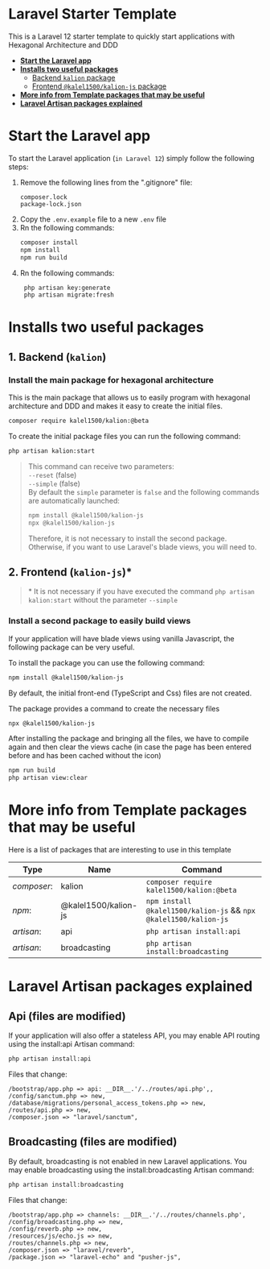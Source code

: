 # Laravel Starter Template

This is a Laravel 12 starter template to quickly start applications with Hexagonal Architecture and DDD

- [**Start the Laravel app**](#start-the-Laravel-app)
- [**Installs two useful packages**](#installs-two-useful-packages)
    - [Backend `kalion` package](#1-backend-kalion)
    - [Frontend `@kalel1500/kalion-js` package](#2-frontend-kalion-js)
- [**More info from Template packages that may be useful**](#more-info-from-template-packages-that-may-be-useful)
- [**Laravel Artisan packages explained**](#laravel-artisan-packages-explained)

# Start the Laravel app

To start the Laravel application (`in Laravel 12`) simply follow the following steps:

1. Remove the following lines from the ".gitignore" file:
   ```gitignore
   composer.lock
   package-lock.json
   ```
2. Copy the `.env.example` file to a new `.env` file
3. Rn the following commands:
   ```bash
   composer install
   npm install
   npm run build
   ```
4. Rn the following commands:
   ```bash
    php artisan key:generate
    php artisan migrate:fresh
   ```

# Installs two useful packages

## 1. Backend (`kalion`)

### Install the main package for hexagonal architecture

This is the main package that allows us to easily program with hexagonal architecture and DDD and makes it easy to create the initial files.

```bash
composer require kalel1500/kalion:@beta
```

To create the initial package files you can run the following command:

```bash
php artisan kalion:start
```

> This command can receive two parameters:\
> `--reset` (false) \
> `--simple` (false) \
> By default the `simple` parameter is `false` and the following commands are automatically launched:
> ```bash
> npm install @kalel1500/kalion-js
> npx @kalel1500/kalion-js
> ```
> Therefore, it is not necessary to install the second package. \
> Otherwise, if you want to use Laravel's blade views, you will need to.

## 2. Frontend (`kalion-js`)*

> \* It is not necessary if you have executed the command `php artisan kalion:start` without the parameter `--simple`

### Install a second package to easily build views

If your application will have blade views using vanilla Javascript, the following package can be very useful.

To install the package you can use the following command:
```bash
npm install @kalel1500/kalion-js
```

By default, the initial front-end (TypeScript and Css) files are not created.

The package provides a command to create the necessary files

```bash
npx @kalel1500/kalion-js
```

After installing the package and bringing all the files, we have to compile again and then clear the views cache (in case the page has been entered before and has been cached without the icon)

```bash
npm run build
php artisan view:clear
```

# More info from Template packages that may be useful

Here is a list of packages that are interesting to use in this template

| Type            | Name                                   | Command                                                           |
|-----------------|----------------------------------------|-------------------------------------------------------------------|
| *composer*:     | kalion                                 | `composer require kalel1500/kalion:@beta`                         |
| *npm*:          | @kalel1500/kalion-js                   | `npm install @kalel1500/kalion-js` && `npx @kalel1500/kalion-js`  |
| *artisan*:      | api                                    | `php artisan install:api`                                         |
| *artisan*:      | broadcasting                           | `php artisan install:broadcasting`                                |


# Laravel Artisan packages explained

## Api (files are modified)

If your application will also offer a stateless API, you may enable API routing using the install:api Artisan command:
```bash
php artisan install:api
```

Files that change:
```
/bootstrap/app.php => api: __DIR__.'/../routes/api.php',,
/config/sanctum.php => new,
/database/migrations/personal_access_tokens.php => new,
/routes/api.php => new,
/composer.json => "laravel/sanctum",
```

## Broadcasting (files are modified)

By default, broadcasting is not enabled in new Laravel applications. You may enable broadcasting using the install:broadcasting Artisan command:
```bash
php artisan install:broadcasting
```

Files that change:
```
/bootstrap/app.php => channels: __DIR__.'/../routes/channels.php',
/config/broadcasting.php => new,
/config/reverb.php => new,
/resources/js/echo.js => new,
/routes/channels.php => new,
/composer.json => "laravel/reverb",
/package.json => "laravel-echo" and "pusher-js",
```
